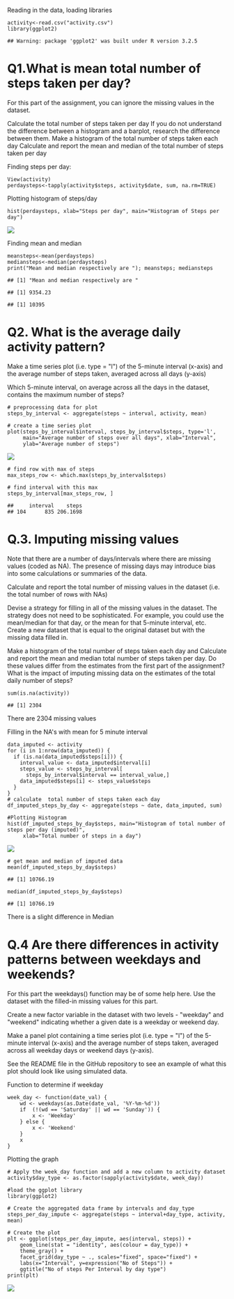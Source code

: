 Reading in the data, loading libraries

    activity<-read.csv("activity.csv")
    library(ggplot2)

    ## Warning: package 'ggplot2' was built under R version 3.2.5

Q1.What is mean total number of steps taken per day?
====================================================

For this part of the assignment, you can ignore the missing values in
the dataset.

Calculate the total number of steps taken per day If you do not
understand the difference between a histogram and a barplot, research
the difference between them. Make a histogram of the total number of
steps taken each day Calculate and report the mean and median of the
total number of steps taken per day

Finding steps per day:

    View(activity)
    perdaysteps<-tapply(activity$steps, activity$date, sum, na.rm=TRUE)

Plotting histogram of steps/day

    hist(perdaysteps, xlab="Steps per day", main="Histogram of Steps per day")

![](PA1_template_files/figure-markdown_strict/unnamed-chunk-3-1.png)

Finding mean and median

    meansteps<-mean(perdaysteps)
    mediansteps<-median(perdaysteps)
    print("Mean and median respectively are "); meansteps; mediansteps

    ## [1] "Mean and median respectively are "

    ## [1] 9354.23

    ## [1] 10395

Q2. What is the average daily activity pattern?
===============================================

Make a time series plot (i.e. type = "l") of the 5-minute interval
(x-axis) and the average number of steps taken, averaged across all days
(y-axis)

Which 5-minute interval, on average across all the days in the dataset,
contains the maximum number of steps?

    # preprocessing data for plot
    steps_by_interval <- aggregate(steps ~ interval, activity, mean)

    # create a time series plot 
    plot(steps_by_interval$interval, steps_by_interval$steps, type='l', 
         main="Average number of steps over all days", xlab="Interval", 
         ylab="Average number of steps")

![](PA1_template_files/figure-markdown_strict/unnamed-chunk-5-1.png)

    # find row with max of steps
    max_steps_row <- which.max(steps_by_interval$steps)

    # find interval with this max
    steps_by_interval[max_steps_row, ]

    ##     interval    steps
    ## 104      835 206.1698

Q.3. Imputing missing values
============================

Note that there are a number of days/intervals where there are missing
values (coded as NA). The presence of missing days may introduce bias
into some calculations or summaries of the data.

Calculate and report the total number of missing values in the dataset
(i.e. the total number of rows with NAs)

Devise a strategy for filling in all of the missing values in the
dataset. The strategy does not need to be sophisticated. For example,
you could use the mean/median for that day, or the mean for that
5-minute interval, etc. Create a new dataset that is equal to the
original dataset but with the missing data filled in.

Make a histogram of the total number of steps taken each day and
Calculate and report the mean and median total number of steps taken per
day. Do these values differ from the estimates from the first part of
the assignment? What is the impact of imputing missing data on the
estimates of the total daily number of steps?

    sum(is.na(activity))

    ## [1] 2304

There are 2304 missing values

Filling in the NA's with mean for 5 minute interval

    data_imputed <- activity
    for (i in 1:nrow(data_imputed)) {
      if (is.na(data_imputed$steps[i])) {
        interval_value <- data_imputed$interval[i]
        steps_value <- steps_by_interval[
          steps_by_interval$interval == interval_value,]
        data_imputed$steps[i] <- steps_value$steps
      }
    }
    # calculate  total number of steps taken each day
    df_imputed_steps_by_day <- aggregate(steps ~ date, data_imputed, sum)

    #Plotting Histogram
    hist(df_imputed_steps_by_day$steps, main="Histogram of total number of steps per day (imputed)", 
         xlab="Total number of steps in a day")

![](PA1_template_files/figure-markdown_strict/unnamed-chunk-8-1.png)

    # get mean and median of imputed data
    mean(df_imputed_steps_by_day$steps)

    ## [1] 10766.19

    median(df_imputed_steps_by_day$steps)

    ## [1] 10766.19

There is a slight difference in Median

Q.4 Are there differences in activity patterns between weekdays and weekends?
=============================================================================

For this part the weekdays() function may be of some help here. Use the
dataset with the filled-in missing values for this part.

Create a new factor variable in the dataset with two levels - "weekday"
and "weekend" indicating whether a given date is a weekday or weekend
day.

Make a panel plot containing a time series plot (i.e. type = "l") of the
5-minute interval (x-axis) and the average number of steps taken,
averaged across all weekday days or weekend days (y-axis).

See the README file in the GitHub repository to see an example of what
this plot should look like using simulated data.

Function to determine if weekday

    week_day <- function(date_val) {
        wd <- weekdays(as.Date(date_val, '%Y-%m-%d'))
        if  (!(wd == 'Saturday' || wd == 'Sunday')) {
            x <- 'Weekday'
        } else {
            x <- 'Weekend'
        }
        x
    }

Plotting the graph

    # Apply the week_day function and add a new column to activity dataset
    activity$day_type <- as.factor(sapply(activity$date, week_day))

    #load the ggplot library
    library(ggplot2)

    # Create the aggregated data frame by intervals and day_type
    steps_per_day_impute <- aggregate(steps ~ interval+day_type, activity, mean)

    # Create the plot
    plt <- ggplot(steps_per_day_impute, aes(interval, steps)) +
        geom_line(stat = "identity", aes(colour = day_type)) +
        theme_gray() +
        facet_grid(day_type ~ ., scales="fixed", space="fixed") +
        labs(x="Interval", y=expression("No of Steps")) +
        ggtitle("No of steps Per Interval by day type")
    print(plt)

![](PA1_template_files/figure-markdown_strict/unnamed-chunk-11-1.png)
